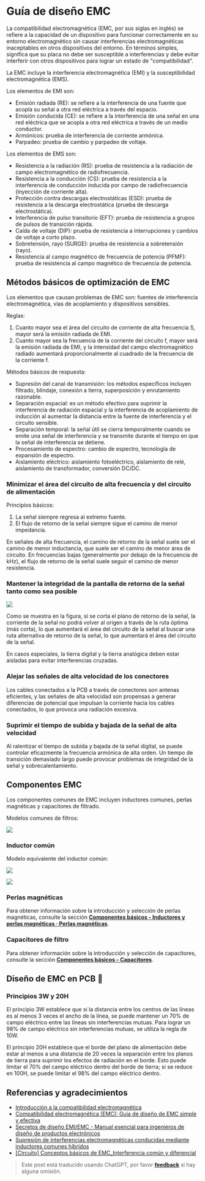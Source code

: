 # Guía de diseño EMC

La compatibilidad electromagnética (EMC, por sus siglas en inglés) se refiere a la capacidad de un dispositivo para funcionar correctamente en su entorno electromagnético sin causar interferencias electromagnéticas inaceptables en otros dispositivos del entorno. En términos simples, significa que su placa no debe ser susceptible a interferencias y debe evitar interferir con otros dispositivos para lograr un estado de "compatibilidad".

La EMC incluye la interferencia electromagnética (EMI) y la susceptibilidad electromagnética (EMS).

Los elementos de EMI son:

- Emisión radiada (RE): se refiere a la interferencia de una fuente que acopla su señal a otra red eléctrica a través del espacio.
- Emisión conducida (CE): se refiere a la interferencia de una señal en una red eléctrica que se acopla a otra red eléctrica a través de un medio conductor.
- Armónicos: prueba de interferencia de corriente armónica.
- Parpadeo: prueba de cambio y parpadeo de voltaje.

Los elementos de EMS son:

- Resistencia a la radiación (RS): prueba de resistencia a la radiación de campo electromagnético de radiofrecuencia.
- Resistencia a la conducción (CS): prueba de resistencia a la interferencia de conducción inducida por campo de radiofrecuencia (inyección de corriente alta).
- Protección contra descargas electrostáticas (ESD): prueba de resistencia a la descarga electrostática (prueba de descarga electrostática).
- Interferencia de pulso transitorio (EFT): prueba de resistencia a grupos de pulsos de transición rápida.
- Caída de voltaje (DIP): prueba de resistencia a interrupciones y cambios de voltaje a corto plazo.
- Sobretensión, rayo (SURGE): prueba de resistencia a sobretensión (rayo).
- Resistencia al campo magnético de frecuencia de potencia (PFMF): prueba de resistencia al campo magnético de frecuencia de potencia.

## Métodos básicos de optimización de EMC

Los elementos que causan problemas de EMC son: fuentes de interferencia electromagnética, vías de acoplamiento y dispositivos sensibles.

Reglas:

1. Cuanto mayor sea el área del circuito de corriente de alta frecuencia S, mayor será la emisión radiada de EMI.
2. Cuanto mayor sea la frecuencia de la corriente del circuito f, mayor será la emisión radiada de EMI, y la intensidad del campo electromagnético radiado aumentará proporcionalmente al cuadrado de la frecuencia de la corriente f.

Métodos básicos de respuesta:

- Supresión del canal de transmisión: los métodos específicos incluyen filtrado, blindaje, conexión a tierra, superposición y enrutamiento razonable.
- Separación espacial: es un método efectivo para suprimir la interferencia de radiación espacial y la interferencia de acoplamiento de inducción al aumentar la distancia entre la fuente de interferencia y el circuito sensible.
- Separación temporal: la señal útil se cierra temporalmente cuando se emite una señal de interferencia y se transmite durante el tiempo en que la señal de interferencia se detiene.
- Procesamiento de espectro: cambio de espectro, tecnología de expansión de espectro.
- Aislamiento eléctrico: aislamiento fotoeléctrico, aislamiento de relé, aislamiento de transformador, conversión DC/DC.

### Minimizar el área del circuito de alta frecuencia y del circuito de alimentación

Principios básicos:

1. La señal siempre regresa al extremo fuente.
2. El flujo de retorno de la señal siempre sigue el camino de menor impedancia.

En señales de alta frecuencia, el camino de retorno de la señal suele ser el camino de menor inductancia, que suele ser el camino de menor área de circuito. En frecuencias bajas (generalmente por debajo de la frecuencia de kHz), el flujo de retorno de la señal suele seguir el camino de menor resistencia.

### Mantener la integridad de la pantalla de retorno de la señal tanto como sea posible

![](https://wiki-media-1253965369.cos.ap-guangzhou.myqcloud.com/img/20211215190631.png)

Como se muestra en la figura, si se corta el plano de retorno de la señal, la corriente de la señal no podrá volver al origen a través de la ruta óptima (más corta), lo que aumentará el área del circuito de la señal al buscar una ruta alternativa de retorno de la señal, lo que aumentará el área del circuito de la señal.

En casos especiales, la tierra digital y la tierra analógica deben estar aisladas para evitar interferencias cruzadas.

### Alejar las señales de alta velocidad de los conectores

Los cables conectados a la PCB a través de conectores son antenas eficientes, y las señales de alta velocidad son propensas a generar diferencias de potencial que impulsan la corriente hacia los cables conectados, lo que provoca una radiación excesiva.

### Suprimir el tiempo de subida y bajada de la señal de alta velocidad

Al ralentizar el tiempo de subida y bajada de la señal digital, se puede controlar eficazmente la frecuencia armónica de alta orden. Un tiempo de transición demasiado largo puede provocar problemas de integridad de la señal y sobrecalentamiento.

## Componentes EMC

Los componentes comunes de EMC incluyen inductores comunes, perlas magnéticas y capacitores de filtrado.

Modelos comunes de filtros:

![](https://wiki-media-1253965369.cos.ap-guangzhou.myqcloud.com/img/20211219173751.png)

### Inductor común

Modelo equivalente del inductor común:

![](https://wiki-media-1253965369.cos.ap-guangzhou.myqcloud.com/img/20211219173856.png)

![](https://wiki-media-1253965369.cos.ap-guangzhou.myqcloud.com/img/20211219174546.png)

### Perlas magnéticas

Para obtener información sobre la introducción y selección de perlas magnéticas, consulte la sección [**Componentes básicos - Inductores y perlas magnéticas · Perlas magnéticas**](https://wiki-power.com/es/%E5%9F%BA%E6%9C%AC%E5%85%83%E5%99%A8%E4%BB%B6-%E7%94%B5%E6%84%9F%E4%B8%8E%E7%A3%81%E7%8F%A0#%E7%A3%81%E7%8F%A0).

### Capacitores de filtro

Para obtener información sobre la introducción y selección de capacitores, consulte la sección [**Componentes básicos - Capacitores**](https://wiki-power.com/es/%E5%9F%BA%E6%9C%AC%E5%85%83%E5%99%A8%E4%BB%B6-%E7%94%B5%E5%AE%B9).

## Diseño de EMC en PCB 🚧

### Principios 3W y 20H

El principio 3W establece que si la distancia entre los centros de las líneas es al menos 3 veces el ancho de la línea, se puede mantener un 70% de campo eléctrico entre las líneas sin interferencias mutuas. Para lograr un 98% de campo eléctrico sin interferencias mutuas, se utiliza la regla de 10W.

El principio 20H establece que el borde del plano de alimentación debe estar al menos a una distancia de 20 veces la separación entre los planos de tierra para suprimir los efectos de radiación en el borde. Esto puede limitar el 70% del campo eléctrico dentro del borde de tierra; si se reduce en 100H, se puede limitar el 98% del campo eléctrico dentro.

## Referencias y agradecimientos

- [Introducción a la compatibilidad electromagnética](https://blog.infonet.io/2021/04/04/%E7%94%B5%E7%A3%81%E5%85%BC%E5%AE%B9%E4%BB%8B%E7%BB%8D/)
- [Compatibilidad electromagnética (EMC): Guía de diseño de EMC simple y efectiva](https://zhuanlan.zhihu.com/p/142866381)
- [Secretos de diseño EMI/EMC - Manual esencial para ingenieros de diseño de productos electrónicos](https://www.mr-wu.cn/emc-emi-she-ji-mi-ji/)
- [Supresión de interferencias electromagnéticas conducidas mediante inductores comunes híbridos](https://www.richtek.com/Design%20Support/Technical%20Document/AN008?sc_lang=zh-CN)
- [[Circuito] Conceptos básicos de EMC_Interferencia común y diferencial](https://zhenhuizhang.tk/post/dian-lu-emc-ji-chu-gai-nian-_-gong-mo-chai-mo-gan-rao/)

> Este post está traducido usando ChatGPT, por favor [**feedback**](https://github.com/linyuxuanlin/Wiki_MkDocs/issues/new) si hay alguna omisión.
